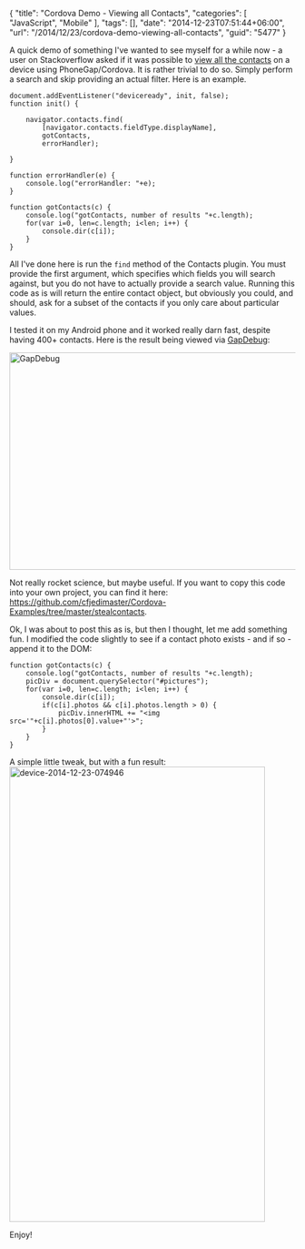 {
	"title": "Cordova Demo - Viewing all Contacts",
	"categories": [
		"JavaScript",
		"Mobile"
	],
	"tags": [],
	"date": "2014-12-23T07:51:44+06:00",
	"url": "/2014/12/23/cordova-demo-viewing-all-contacts",
	"guid": "5477"
}

A quick demo of something I've wanted to see myself for a while now - a user on Stackoverflow asked if it was possible to <a href="http://stackoverflow.com/questions/27468762/retrieve-mobile-all-phone-numbers-or-contacts-using-phonegap">view all the contacts</a> on a device using PhoneGap/Cordova. It is rather trivial to do so. Simply perform a search and skip providing an actual filter. Here is an example.

<!--more-->

<pre><code class="language-javascript">document.addEventListener("deviceready", init, false);
function init() {

	navigator.contacts.find(
		[navigator.contacts.fieldType.displayName],
		gotContacts,
		errorHandler);

}

function errorHandler(e) {
	console.log("errorHandler: "+e);
}

function gotContacts(c) {
	console.log("gotContacts, number of results "+c.length);
	for(var i=0, len=c.length; i&lt;len; i++) {
		console.dir(c[i]);
	}
}</code></pre>

All I've done here is run the <code>find</code> method of the Contacts plugin. You must provide the first argument,  which specifies which fields you will search against, but you do not have to actually provide a search value. Running this code as is will return the entire contact object, but obviously you could, and should, ask for a subset of the contacts if you only care about particular values.

I tested it on my Android phone and it worked really darn fast, despite having 400+ contacts. Here is the result being viewed via <a href="https://www.genuitec.com/products/gapdebug/">GapDebug</a>:

<a href="http://www.raymondcamden.com/wp-content/uploads/2014/12/GapDebug.png"><img src="https://static.raymondcamden.com/images/wp-content/uploads/2014/12/GapDebug.png" alt="GapDebug" width="750" height="382" class="alignnone size-full wp-image-5478" /></a>

Not really rocket science, but maybe useful. If you want to copy this code into your own project, you can find it here: <a href="https://github.com/cfjedimaster/Cordova-Examples/tree/master/stealcontacts">https://github.com/cfjedimaster/Cordova-Examples/tree/master/stealcontacts</a>.

Ok, I was about to post this as is, but then I thought, let me add something fun. I modified the code slightly to see if a contact photo exists - and if so - append it to the DOM:

<pre><code class="language-javascript">function gotContacts(c) {
	console.log(&quot;gotContacts, number of results &quot;+c.length);
	picDiv = document.querySelector(&quot;#pictures&quot;);
	for(var i=0, len=c.length; i&lt;len; i++) {
		console.dir(c[i]);
		if(c[i].photos &amp;&amp; c[i].photos.length &gt; 0) {
			picDiv.innerHTML += &quot;&lt;img src=&#x27;&quot;+c[i].photos[0].value+&quot;&#x27;&gt;&quot;;
		}
	}
}</code></pre>

A simple little tweak, but with a fun result: <a href="http://www.raymondcamden.com/wp-content/uploads/2014/12/device-2014-12-23-074946.png"><img src="https://static.raymondcamden.com/images/wp-content/uploads/2014/12/device-2014-12-23-074946.png" alt="device-2014-12-23-074946" width="450" height="800" class="alignnone size-full wp-image-5479" /></a>

Enjoy!
